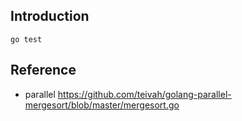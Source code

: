 ## Introduction

```
go test
```

## Reference

* parallel https://github.com/teivah/golang-parallel-mergesort/blob/master/mergesort.go